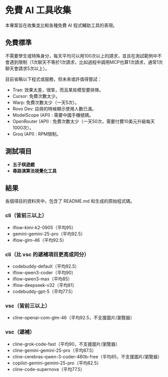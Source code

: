 # 免費 AI 工具收集

本專案旨在收集並比較各種免費 AI 程式輔助工具的表現。

## 免費標準
不需要學生或特殊身分，每天平均可以用100次以上的請求，並且在測試範例中不會遇到限制（1次聊天不等於1次請求，比如過程中調用MCP也算1次請求，通常1次聊天會請求5次以上）。

目前省略以下程式或服務，但未來或許值得嘗試：
- Trae: 效果太差，很笨，而且某些模型要排隊。
- Cursor: 免費次數太少。
- Warp: 免費次數太少（一天5次）。
- Rovo Dev: 註冊的時候顯示使用人數已滿。
- ModelScope (API) : 需要中國手機號碼。
- OpenRouter (API) : 免費次數太少（一天50次，需要付費10美元升級每天1000次）。
- Groq (API) : RPM限制。

## 測試項目
- **五子棋遊戲** 
- **尋路演算法視覺化工具**

## 結果
各個項目的資料夾中，包含了 README.md 和生成的原始程式碼。

### cli（皆前三以上）
- iflow-kimi-k2-0905（平均95）
- gemini-gemini-25-pro（平均92.5）
- iflow-glm-46（平均92.5）

### cli（比 vsc 的遞補項目更高或同分）
- codebuddy-default（平均92.5）
- iflow-qwen3-coder（平均90）
- iflow-qwen3-max（平均85）
- iflow-deepseek-v32（平均81）
- codebuddy-gpt-5（平均77.5）

### vsc（皆前三以上）
- cline-openai-com-glm-46（平均92.5，不支援圖片/瀏覽器）

### vsc（遞補）
- cline-grok-code-fast（平均90，不支援圖片/瀏覽器）
- cline-gemini-gemini-25-pro（平均87.5）
- cline-cerebras-qwen-3-coder-480b-free（平均85，不支援圖片/瀏覽器）
- copilot-gemini-gemini-25-pro（平均82.5）
- cline-code-supernova（平均77.5）
